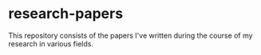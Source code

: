 # research-papers
This repository consists of the papers I've written during the course of my research in various fields.
